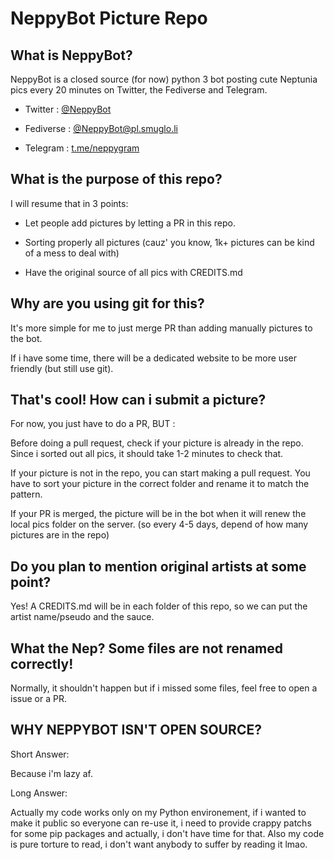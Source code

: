 # NeppyBot Picture Repo

## What is NeppyBot?

NeppyBot is a closed source (for now) python 3 bot posting cute Neptunia pics every 20 minutes on Twitter, the Fediverse and Telegram.

- Twitter : [@NeppyBot](https://twitter.com/NeppyBot)

- Fediverse : [@NeppyBot@pl.smuglo.li](https://pl.smuglo.li/users/NeppyBot)

- Telegram : [t.me/neppygram](https://t.me/neppygram)

## What is the purpose of this repo?

I will resume that in 3 points:

- Let people add pictures by letting a PR in this repo.

- Sorting properly all pictures (cauz' you know, 1k+ pictures can be kind of a mess to deal with)

- Have the original source of all pics with CREDITS.md

## Why are you using git for this?

It's more simple for me to just merge PR than adding manually pictures to the bot.

If i have some time, there will be a dedicated website to be more user friendly (but still use git).

## That's cool! How can i submit a picture?

For now, you just have to do a PR, BUT :

Before doing a pull request, check if your picture is already in the repo.
Since i sorted out all pics, it should take 1-2 minutes to check that.

If your picture is not in the repo, you can start making a pull request.
You have to sort your picture in the correct folder and rename it to match the pattern.

If your PR is merged, the picture will be in the bot when it will renew the local pics folder on the server. (so every 4-5 days, depend of how many pictures are in the repo)

## Do you plan to mention original artists at some point?

Yes! A CREDITS.md will be in each folder of this repo, so we can put the artist name/pseudo and the sauce.

## What the Nep? Some files are not renamed correctly!

Normally, it shouldn't happen but if i missed some files, feel free to open a issue or a PR.

## WHY NEPPYBOT ISN'T OPEN SOURCE?

Short Answer:

Because i'm lazy af.

Long Answer:

Actually my code works only on my Python environement, if i wanted to make it public so everyone can re-use it, i need to provide crappy patchs for some pip packages and actually, i don't have time for that.
Also my code is pure torture to read, i don't want anybody to suffer by reading it lmao.